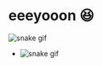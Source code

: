 # eeeyooon 😆

![snake gif](https://github.com/eeeyooon/eeeyooon/blob/output/github-contribution-grid-snake.gif)
- ![snake gif](https://github.com/eeeyooon/eeeyooon/blob/output/github-contribution-grid-snake.gif)
<!--
**eeeyooon/eeeyooon** is a ✨ _special_ ✨ repository because its `README.md` (this file) appears on your GitHub profile.

Here are some ideas to get you started:

- 🔭 I’m currently working on ...
- 🌱 I’m currently learning ...
- 👯 I’m looking to collaborate on ...
- 🤔 I’m looking for help with ...
- 💬 Ask me about ...
- 📫 How to reach me: ...
- 😄 Pronouns: ...
- ⚡ Fun fact: ...
-->
